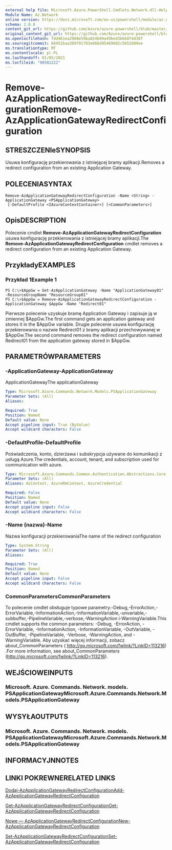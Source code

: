 ```yaml
---
external help file: Microsoft.Azure.PowerShell.Cmdlets.Network.dll-Help.xml
Module Name: Az.Network
online version: https://docs.microsoft.com/en-us/powershell/module/az.network/remove-azapplicationgatewayredirectconfiguration
schema: 2.0.0
content_git_url: https://github.com/Azure/azure-powershell/blob/master/src/Network/Network/help/Remove-AzApplicationGatewayRedirectConfiguration.md
original_content_git_url: https://github.com/Azure/azure-powershell/blob/master/src/Network/Network/help/Remove-AzApplicationGatewayRedirectConfiguration.md
ms.openlocfilehash: fdd461ea2908e59ba824b09a49bed3b6b8f4d38f
ms.sourcegitcommit: 68451baa389791703e666d95469602c5652609ee
ms.translationtype: MT
ms.contentlocale: pl-PL
ms.lasthandoff: 01/05/2021
ms.locfileid: "98501222"
---
```

# <span data-ttu-id="149ca-101">Remove-AzApplicationGatewayRedirectConfiguration</span><span class="sxs-lookup"><span data-stu-id="149ca-101">Remove-AzApplicationGatewayRedirectConfiguration</span></span>

## <span data-ttu-id="149ca-102">STRESZCZENIe</span><span class="sxs-lookup"><span data-stu-id="149ca-102">SYNOPSIS</span></span>
<span data-ttu-id="149ca-103">Usuwa konfigurację przekierowania z istniejącej bramy aplikacji.</span><span class="sxs-lookup"><span data-stu-id="149ca-103">Removes a redirect configuration from an existing Application Gateway.</span></span>

## <span data-ttu-id="149ca-104">POLECENIA</span><span class="sxs-lookup"><span data-stu-id="149ca-104">SYNTAX</span></span>

```
Remove-AzApplicationGatewayRedirectConfiguration -Name <String> -ApplicationGateway <PSApplicationGateway>
 [-DefaultProfile <IAzureContextContainer>] [<CommonParameters>]
```

## <span data-ttu-id="149ca-105">Opis</span><span class="sxs-lookup"><span data-stu-id="149ca-105">DESCRIPTION</span></span>
<span data-ttu-id="149ca-106">Polecenie cmdlet **Remove-AzApplicationGatewayRedirectConfiguration** usuwa konfigurację przekierowania z istniejącej bramy aplikacji.</span><span class="sxs-lookup"><span data-stu-id="149ca-106">The **Remove-AzApplicationGatewayRedirectConfiguration** cmdlet removes a redirect configuration from an existing Application Gateway.</span></span>

## <span data-ttu-id="149ca-107">Przykłady</span><span class="sxs-lookup"><span data-stu-id="149ca-107">EXAMPLES</span></span>

### <span data-ttu-id="149ca-108">Przykład 1</span><span class="sxs-lookup"><span data-stu-id="149ca-108">Example 1</span></span>
```
PS C:\>$AppGw = Get-AzApplicationGateway -Name "ApplicationGateway01" -ResourceGroupName "ResourceGroup01"
PS C:\>$AppGw = Remove-AzApplicationGatewayRedirectConfiguration -ApplicationGateway $AppGw -Name "Redirect01"
```

<span data-ttu-id="149ca-109">Pierwsze polecenie uzyskuje bramę Application Gateway i zapisuje ją w zmiennej $AppGw.</span><span class="sxs-lookup"><span data-stu-id="149ca-109">The first command gets an application gateway and stores it in the $AppGw variable.</span></span>
<span data-ttu-id="149ca-110">Drugie polecenie usuwa konfigurację przekierowania o nazwie Redirect01 z bramy aplikacji przechowywanej w $AppGw.</span><span class="sxs-lookup"><span data-stu-id="149ca-110">The second command removes the redirect configuration named Redirect01 from the application gateway stored in $AppGw.</span></span>

## <span data-ttu-id="149ca-111">PARAMETRÓW</span><span class="sxs-lookup"><span data-stu-id="149ca-111">PARAMETERS</span></span>

### <span data-ttu-id="149ca-112">-ApplicationGateway</span><span class="sxs-lookup"><span data-stu-id="149ca-112">-ApplicationGateway</span></span>
<span data-ttu-id="149ca-113">ApplicationGateway</span><span class="sxs-lookup"><span data-stu-id="149ca-113">The applicationGateway</span></span>

```yaml
Type: Microsoft.Azure.Commands.Network.Models.PSApplicationGateway
Parameter Sets: (All)
Aliases:

Required: True
Position: Named
Default value: None
Accept pipeline input: True (ByValue)
Accept wildcard characters: False
```

### <span data-ttu-id="149ca-114">-DefaultProfile</span><span class="sxs-lookup"><span data-stu-id="149ca-114">-DefaultProfile</span></span>
<span data-ttu-id="149ca-115">Poświadczenia, konto, dzierżawa i subskrypcja używane do komunikacji z usługą Azure.</span><span class="sxs-lookup"><span data-stu-id="149ca-115">The credentials, account, tenant, and subscription used for communication with azure.</span></span>

```yaml
Type: Microsoft.Azure.Commands.Common.Authentication.Abstractions.Core.IAzureContextContainer
Parameter Sets: (All)
Aliases: AzContext, AzureRmContext, AzureCredential

Required: False
Position: Named
Default value: None
Accept pipeline input: False
Accept wildcard characters: False
```

### <span data-ttu-id="149ca-116">-Name (nazwa)</span><span class="sxs-lookup"><span data-stu-id="149ca-116">-Name</span></span>
<span data-ttu-id="149ca-117">Nazwa konfiguracji przekierowania</span><span class="sxs-lookup"><span data-stu-id="149ca-117">The name of the redirect configuration</span></span>

```yaml
Type: System.String
Parameter Sets: (All)
Aliases:

Required: True
Position: Named
Default value: None
Accept pipeline input: False
Accept wildcard characters: False
```

### <span data-ttu-id="149ca-118">CommonParameters</span><span class="sxs-lookup"><span data-stu-id="149ca-118">CommonParameters</span></span>
<span data-ttu-id="149ca-119">To polecenie cmdlet obsługuje typowe parametry:-Debug,-ErrorAction,-ErrorVariable,-InformationAction,-InformationVariable,-unvariable,-subbuffer,-PipelineVariable,-verbose,-WarningAction i-WarningVariable.</span><span class="sxs-lookup"><span data-stu-id="149ca-119">This cmdlet supports the common parameters: -Debug, -ErrorAction, -ErrorVariable, -InformationAction, -InformationVariable, -OutVariable, -OutBuffer, -PipelineVariable, -Verbose, -WarningAction, and -WarningVariable.</span></span> <span data-ttu-id="149ca-120">Aby uzyskać więcej informacji, zobacz about_CommonParameters ( http://go.microsoft.com/fwlink/?LinkID=113216) .</span><span class="sxs-lookup"><span data-stu-id="149ca-120">For more information, see about_CommonParameters (http://go.microsoft.com/fwlink/?LinkID=113216).</span></span>

## <span data-ttu-id="149ca-121">WEJŚCIOWE</span><span class="sxs-lookup"><span data-stu-id="149ca-121">INPUTS</span></span>

### <span data-ttu-id="149ca-122">Microsoft. Azure. Commands. Network. models. PSApplicationGateway</span><span class="sxs-lookup"><span data-stu-id="149ca-122">Microsoft.Azure.Commands.Network.Models.PSApplicationGateway</span></span>

## <span data-ttu-id="149ca-123">WYSYŁA</span><span class="sxs-lookup"><span data-stu-id="149ca-123">OUTPUTS</span></span>

### <span data-ttu-id="149ca-124">Microsoft. Azure. Commands. Network. models. PSApplicationGateway</span><span class="sxs-lookup"><span data-stu-id="149ca-124">Microsoft.Azure.Commands.Network.Models.PSApplicationGateway</span></span>

## <span data-ttu-id="149ca-125">INFORMACYJN</span><span class="sxs-lookup"><span data-stu-id="149ca-125">NOTES</span></span>

## <span data-ttu-id="149ca-126">LINKI POKREWNE</span><span class="sxs-lookup"><span data-stu-id="149ca-126">RELATED LINKS</span></span>

[<span data-ttu-id="149ca-127">Dodaj-AzApplicationGatewayRedirectConfiguration</span><span class="sxs-lookup"><span data-stu-id="149ca-127">Add-AzApplicationGatewayRedirectConfiguration</span></span>](./Add-AzApplicationGatewayRedirectConfiguration.md)

[<span data-ttu-id="149ca-128">Get-AzApplicationGatewayRedirectConfiguration</span><span class="sxs-lookup"><span data-stu-id="149ca-128">Get-AzApplicationGatewayRedirectConfiguration</span></span>](./Get-AzApplicationGatewayRedirectConfiguration.md)

[<span data-ttu-id="149ca-129">Nowe — AzApplicationGatewayRedirectConfiguration</span><span class="sxs-lookup"><span data-stu-id="149ca-129">New-AzApplicationGatewayRedirectConfiguration</span></span>](./New-AzApplicationGatewayRedirectConfiguration.md)

[<span data-ttu-id="149ca-130">Set-AzApplicationGatewayRedirectConfiguration</span><span class="sxs-lookup"><span data-stu-id="149ca-130">Set-AzApplicationGatewayRedirectConfiguration</span></span>](./Set-AzApplicationGatewayRedirectConfiguration.md)
